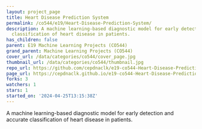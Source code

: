```yaml
---
layout: project_page
title: Heart Disease Prediction System
permalink: /co544/e19/Heart-Disease-Prediction-System/
description: A machine learning-based diagnostic model for early detection and accurate
  classification of heart disease in patients.
has_children: false
parent: E19 Machine Learning Projects (CO544)
grand_parent: Machine Learning Projects (CO544)
cover_url: /data/categories/co544/cover_page.jpg
thumbnail_url: /data/categories/co544/thumbnail.jpg
repo_url: https://github.com/cepdnaclk/e19-co544-Heart-Disease-Prediction-System
page_url: https://cepdnaclk.github.io/e19-co544-Heart-Disease-Prediction-System
forks: 3
watchers: 1
stars: 1
started_on: '2024-04-25T13:15:38Z'
---
```


A machine learning-based diagnostic model for early detection and accurate classification of heart disease in patients.